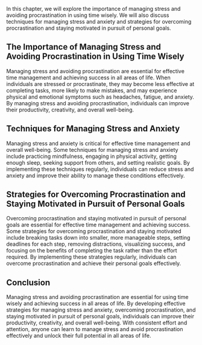 
In this chapter, we will explore the importance of managing stress and avoiding procrastination in using time wisely. We will also discuss techniques for managing stress and anxiety and strategies for overcoming procrastination and staying motivated in pursuit of personal goals.

The Importance of Managing Stress and Avoiding Procrastination in Using Time Wisely
-----------------------------------------------------------------------------------

Managing stress and avoiding procrastination are essential for effective time management and achieving success in all areas of life. When individuals are stressed or procrastinate, they may become less effective at completing tasks, more likely to make mistakes, and may experience physical and emotional symptoms such as headaches, fatigue, and anxiety. By managing stress and avoiding procrastination, individuals can improve their productivity, creativity, and overall well-being.

Techniques for Managing Stress and Anxiety
------------------------------------------

Managing stress and anxiety is critical for effective time management and overall well-being. Some techniques for managing stress and anxiety include practicing mindfulness, engaging in physical activity, getting enough sleep, seeking support from others, and setting realistic goals. By implementing these techniques regularly, individuals can reduce stress and anxiety and improve their ability to manage these conditions effectively.

Strategies for Overcoming Procrastination and Staying Motivated in Pursuit of Personal Goals
--------------------------------------------------------------------------------------------

Overcoming procrastination and staying motivated in pursuit of personal goals are essential for effective time management and achieving success. Some strategies for overcoming procrastination and staying motivated include breaking tasks down into smaller, more manageable steps, setting deadlines for each step, removing distractions, visualizing success, and focusing on the benefits of completing the task rather than the effort required. By implementing these strategies regularly, individuals can overcome procrastination and achieve their personal goals effectively.

Conclusion
----------

Managing stress and avoiding procrastination are essential for using time wisely and achieving success in all areas of life. By developing effective strategies for managing stress and anxiety, overcoming procrastination, and staying motivated in pursuit of personal goals, individuals can improve their productivity, creativity, and overall well-being. With consistent effort and attention, anyone can learn to manage stress and avoid procrastination effectively and unlock their full potential in all areas of life.
